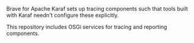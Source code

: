 Brave for Apache Karaf sets up tracing components such that tools built with Karaf needn't configure
these explicitly.

This repository includes OSGi services for tracing and reporting components.
